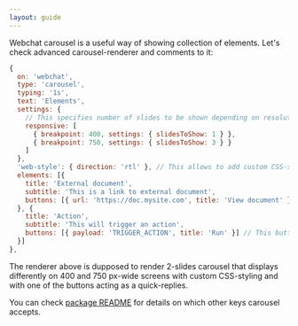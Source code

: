 ```yaml
---
layout: guide
---
```


Webchat carousel is a useful way of showing collection of elements. Let's check advanced carousel-renderer and comments to it:

```js
{
  on: 'webchat',
  type: 'carousel',
  typing: '1s',
  text: 'Elements',
  settings: {
    // This specifies number of slides to be shown depending on resolution
    responsive: [
      { breakpoint: 400, settings: { slidesToShow: 1 } },
      { breakpoint: 750, settings: { slidesToShow: 3 } }
    ]
  },
  'web-style': { direction: 'rtl' }, // This allows to add custom CSS-styling
  elements: [{
    title: 'External document',
    subtitle: 'This is a link to external document',
    buttons: [{ url: 'https://doc.mysite.com', title: 'View document' }]
  }, {
    title: 'Action',
    subtitle: 'This will trigger an action',
    buttons: [{ payload: 'TRIGGER_ACTION', title: 'Run' }] // This button acts as a quick-reply
  }]
},
```

The renderer above is dupposed to render 2-slides carousel that displays differently on 400 and 750 px-wide screens with custom CSS-styling and with one of the buttons acting as a quick-replies.

You can check [package README](https://github.com/botpress/botpress/tree/master/packages/channels/botpress-channel-web) for details on which other keys carousel accepts.
